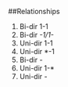 
##Relationships
1. Bi-dir 1-1
2. Bi-dir *-1/1-*
3. Uni-dir 1-1
4. Uni-dir *-1
5. Bi-dir *-*
6. Uni-dir 1-*
7. Uni-dir *-*
